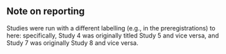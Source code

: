 ## Note on reporting

Studies were run with a different labelling (e.g., in the preregistrations) to here: specifically, Study 4 was originally titled Study 5 and vice versa, and Study 7 was originally Study 8 and vice versa.

